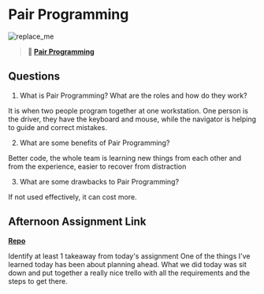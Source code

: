 # Pair Programming

![replace_me](https://codeworks.blob.core.windows.net/public/assets/img/illustrations/placeholder.svg)

> **📖 [Pair Programming](https://codeworksacademy.com/fs-student-guide/resources/wk7/01-Pair-Programming)**

## Questions

1. What is Pair Programming? What are the roles and how do they work?

It is when two people program together at one workstation. One person is the driver, they have the keyboard and mouse, while the navigator is helping to guide and correct mistakes.

2. What are some benefits of Pair Programming?

Better code, the whole team is learning new things from each other and from the experience, easier to recover from distraction

3. What are some drawbacks to Pair Programming?

If not used effectively, it can cost more. 

## Afternoon Assignment Link

**[Repo](https://github.com/Ethan-Johnson17/checkpoint-5)**

Identify at least 1 takeaway from today's assignment
One of the things I've learned today has been about planning ahead. What we did today was sit down and put together a really nice trello with all the requirements and the steps to get there.

